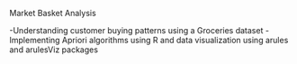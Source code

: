 Market Basket Analysis


-Understanding customer buying patterns using a Groceries dataset
-Implementing Apriori algorithms using R and data visualization using arules and arulesViz packages
